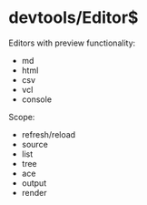 # devtools/Editor$

Editors with preview functionality:

* md
* html
* csv
* vcl
* console

Scope:

* refresh/reload
* source
* list
* tree
* ace
* output
* render